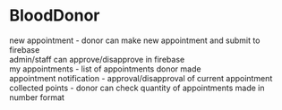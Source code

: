 # BloodDonor
new appointment - donor can make new appointment and submit to firebase<br>
admin/staff can approve/disapprove in firebase<br>
my appointments - list of appointments donor made<br>
appointment notification - approval/disapproval of current appointment<br>
collected points - donor can check quantity of appointments made in number format

